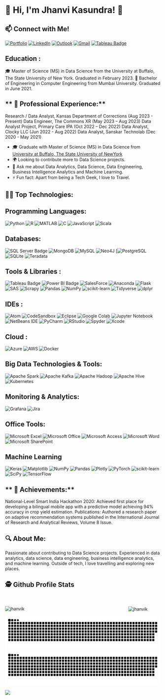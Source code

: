 

<!--
**jhanvik/jhanvik** is a ✨ _special_ ✨ repository because its `README.md` (this file) appears on your GitHub profile.

Here are some ideas to get you started:

- 🔭 I’m currently working on ...
- 🌱 I’m currently learning ...
- 👯 I’m looking to collaborate on ...
- 🤔 I’m looking for help with ...
- 💬 Ask me about ...
- 📫 How to reach me: ...
- 😄 Pronouns: ...
- ⚡ Fun fact: ...
-->




# **👋 Hi, I'm Jhanvi Kasundra! 👋** 


## **📫 Connect with Me!**
[![Portfolio](https://img.shields.io/badge/Portfolio-%23000000.svg?style=for-the-badge&logo=firefox&logoColor=#FF7139)](https://jhanvik.github.io/JhanviKasundra.github.io/)
[![LinkedIn](https://img.shields.io/badge/linkedin-%230077B5.svg?style=for-the-badge&logo=linkedin&logoColor=white)](https://www.linkedin.com/in/jhanvikasundra/) 
[![Outlook](https://img.shields.io/badge/Microsoft_Outlook-0078D4?style=for-the-badge&logo=microsoft-outlook&logoColor=white)](mailto:jhanvikasundra@outlook.com)
[![Gmail](https://img.shields.io/badge/Gmail-D14836?style=for-the-badge&logo=gmail&logoColor=white)](mailto:jhanvik99@gmail.com)
[![Tableau Badge](https://img.shields.io/badge/-Tableau-E97627?style=for-the-badge&labelColor=212121&logo=tableau)](https://public.tableau.com/app/profile/jhanvi.minzal.kasundra)

## Education : 
🎓 Master of Science (MS) in Data Science from the University at Buffalo, The State University of New York. Graduated in February 2023. 
🌟 Bachelor of Engineering in Computer Engineering from Mumbai University. Graduated in June 2021.

## ** 💼 Professional Experience:**
Research / Data Analyst, Kansas Department of Corrections (Aug 2023 - Present)
Data Engineer, The Commons XR (May 2023 – Aug 2023)
Data Analyst Project, Primary Care IPA (Oct 2022 – Dec 2022)
Data Analyst, Clocky LLC (Jun 2022 - Aug 2022)
Data Analyst, Sanskar Technolab (Dec 2020 - May 2021)


- 🎓 Graduate with Master of Science (MS) in Data Science from [University at Buffalo, The State University of NewYork](https://www.buffalo.edu)
- 🌍 Looking to contribute more to Data Science projects.
- 💬 Ask me about Data Analytics, Data Science, Data Engineering, Business Intelligence Analytics and Machine Learning.
- ⚡ Fun fact: Apart from being a Tech Geek, I love to Travel. 


## **👨‍💻 Top Technologies:**

<!-- TODO: Make technologies links take you to repositories -->

## Programming Languages:
![Python](https://img.shields.io/badge/python-3670A0?style=for-the-badge&logo=python&logoColor=ffdd54) ![R](https://img.shields.io/badge/r-%23276DC3.svg?style=for-the-badge&logo=r&logoColor=white) ![MATLAB](https://img.shields.io/badge/MATLAB-%23323330.svg?style=for-the-badge&logo=MATLAB&logoColor=%23F7DF1E) ![C](https://img.shields.io/badge/c-%2300599C.svg?style=for-the-badge&logo=c&logoColor=white) ![JavaScript](https://img.shields.io/badge/javascript-%23323330.svg?style=for-the-badge&logo=javascript&logoColor=%23F7DF1E) ![Scala](https://img.shields.io/badge/scala-%23DC322F.svg?style=for-the-badge&logo=scala&logoColor=white)

##  Databases: 
![SQL Server Badge](https://img.shields.io/badge/-SQL-CC2927?style=for-the-badge&labelColor=212121&logo=Microsoft%20SQL%20Server&logoColor=CC2927) ![MongoDB](https://img.shields.io/badge/MongoDB-%234ea94b.svg?style=for-the-badge&logo=mongodb&logoColor=white) ![MySQL](https://img.shields.io/badge/mysql-4479A1.svg?style=for-the-badge&logo=mysql&logoColor=white) ![Neo4J](https://img.shields.io/badge/Neo4j-008CC1?style=for-the-badge&logo=neo4j&logoColor=white) [![PostgreSQL](https://img.shields.io/badge/PostgreSQL-%2320232a.svg?style=for-the-badge&logo=PostgreSQL&logoColor=%2361DAFB) ![SQLite](https://img.shields.io/badge/sqlite-%2307405e.svg?style=for-the-badge&logo=sqlite&logoColor=white) ![Teradata](https://img.shields.io/badge/Teradata-F37440?style=for-the-badge&logo=teradata&logoColor=white)

##  Tools & Libraries :
![Tableau Badge](https://img.shields.io/badge/-Tableau-E97627?style=for-the-badge&labelColor=212121&logo=tableau) ![Power BI Badge](https://img.shields.io/badge/-Power%20BI-F2C811?style=for-the-badge&labelColor=212121&logo=powerbi) ![SalesForce](https://img.shields.io/badge/SalesForce-%231572B6.svg?style=for-the-badge&logo=Salesforce&logoColor=white) ![Anaconda](https://img.shields.io/badge/Anaconda-%2344A833.svg?style=for-the-badge&logo=anaconda&logoColor=white) ![Flask](https://img.shields.io/badge/flask-%23000.svg?style=for-the-badge&logo=flask&logoColor=white) ![SAS](https://img.shields.io/badge/SAS-%23404d59.svg?style=for-the-badge&logo=express&logoColor=%2361DAFB) ![Scrapy](https://img.shields.io/badge/scrapy-%2360a839.svg?style=for-the-badge&logo=scrapy&logoColor=d1d2d3) ![Pandas](https://img.shields.io/badge/pandas-%23150458.svg?style=for-the-badge&labelColor=212121&logo=pandas&logoColor=white) ![NumPy](https://img.shields.io/badge/numpy-%23013243.svg?style=for-the-badge&labelColor=212121&logo=numpy&logoColor=white) ![scikit-learn](https://img.shields.io/badge/scikit--learn-%23F7931E.svg?style=for-the-badge&labelColor=212121&logo=scikit-learn&logoColor=white) ![Tidyverse](https://img.shields.io/badge/Tidyverse-%23316192.svg?style=for-the-badge&logo=Tidyverse&logoColor=white) ![dplyr](https://img.shields.io/badge/dplyr-%230db7ed.svg?style=for-the-badge&logo=dplyr&logoColor=white)

## IDEs : 
![Atom](https://img.shields.io/badge/Atom-%2366595C.svg?style=for-the-badge&logo=atom&logoColor=white) ![CodeSandbox](https://img.shields.io/badge/Codesandbox-040404?style=for-the-badge&logo=codesandbox&logoColor=DBDBDB) ![Eclipse](https://img.shields.io/badge/Eclipse-FE7A16.svg?style=for-the-badge&logo=Eclipse&logoColor=white) ![Google Colab](https://img.shields.io/badge/Google%20Colab-%23F9A825.svg?style=for-the-badge&logo=googlecolab&logoColor=white) ![Jupyter Notebook](https://img.shields.io/badge/jupyter-%23FA0F00.svg?style=for-the-badge&logo=jupyter&logoColor=white)![NetBeans IDE](https://img.shields.io/badge/NetBeansIDE-1B6AC6.svg?style=for-the-badge&logo=apache-netbeans-ide&logoColor=white) ![PyCharm](https://img.shields.io/badge/pycharm-143?style=for-the-badge&logo=pycharm&logoColor=black&color=black&labelColor=green) ![RStudio](https://img.shields.io/badge/RStudio-4285F4?style=for-the-badge&logo=rstudio&logoColor=white) ![Spyder](https://img.shields.io/badge/Spyder-838485?style=for-the-badge&logo=spyder%20ide&logoColor=maroon) ![Xcode](https://img.shields.io/badge/Xcode-007ACC?style=for-the-badge&logo=Xcode&logoColor=white)

## Cloud :
![Azure](https://img.shields.io/badge/azure-%230072C6.svg?style=for-the-badge&logo=microsoftazure&logoColor=white) ![AWS](https://img.shields.io/badge/AWS-%23E34F26.svg?style=for-the-badge&logo=AWS&logoColor=white) ![Docker](https://img.shields.io/badge/docker-%230db7ed.svg?style=for-the-badge&logo=docker&logoColor=white)

## Big Data Technologies & Tools:
![Apache Spark](https://img.shields.io/badge/Apache%20Spark-FDEE21?style=flat-square&logo=apachespark&logoColor=black) ![Apache Kafka](https://img.shields.io/badge/Apache%20Kafka-000?style=for-the-badge&logo=apachekafka) ![Apache Hadoop](https://img.shields.io/badge/Apache%20Hadoop-66CCFF?style=for-the-badge&logo=apachehadoop&logoColor=black) ![Apache Hive](https://img.shields.io/badge/Apache%20Hive-FDEE21?style=for-the-badge&logo=apachehive&logoColor=black) ![Kubernetes](https://img.shields.io/badge/kubernetes-%23326ce5.svg?style=for-the-badge&logo=kubernetes&logoColor=white)

## Monitoring & Analytics:
![Grafana](https://img.shields.io/badge/grafana-%23F46800.svg?style=for-the-badge&logo=grafana&logoColor=white) ![Jira](https://img.shields.io/badge/jira-%230A0FFF.svg?style=for-the-badge&logo=jira&logoColor=white)

## Office Tools:
![Microsoft Excel](https://img.shields.io/badge/Microsoft_Excel-217346?style=for-the-badge&logo=microsoft-excel&logoColor=white) ![Microsoft Office](https://img.shields.io/badge/Microsoft_Office-D83B01?style=for-the-badge&logo=microsoft-office&logoColor=white) ![Microsoft Access](https://img.shields.io/badge/Microsoft_Access-A4373A?style=for-the-badge&logo=microsoft-access&logoColor=white) ![Microsoft Word](https://img.shields.io/badge/Microsoft_Word-2B579A?style=for-the-badge&logo=microsoft-word&logoColor=white) ![Microsoft SharePoint ](https://img.shields.io/badge/Microsoft_SharePoint-0078D4?style=for-the-badge&logo=microsoft-sharepoint&logoColor=white)    	

##  Machine Learning 
![Keras](https://img.shields.io/badge/Keras-%23D00000.svg?style=for-the-badge&logo=Keras&logoColor=white) ![Matplotlib](https://img.shields.io/badge/Matplotlib-%23ffffff.svg?style=for-the-badge&logo=Matplotlib&logoColor=black) ![NumPy](https://img.shields.io/badge/numpy-%23013243.svg?style=for-the-badge&logo=numpy&logoColor=white) ![Pandas](https://img.shields.io/badge/pandas-%23150458.svg?style=for-the-badge&logo=pandas&logoColor=white) ![Plotly](https://img.shields.io/badge/Plotly-%233F4F75.svg?style=for-the-badge&logo=plotly&logoColor=white) ![PyTorch](https://img.shields.io/badge/PyTorch-%23EE4C2C.svg?style=for-the-badge&logo=PyTorch&logoColor=white) ![scikit-learn](https://img.shields.io/badge/scikit--learn-%23F7931E.svg?style=for-the-badge&logo=scikit-learn&logoColor=white) ![SciPy](https://img.shields.io/badge/SciPy-%230C55A5.svg?style=for-the-badge&logo=scipy&logoColor=%white) ![TensorFlow](https://img.shields.io/badge/TensorFlow-%23FF6F00.svg?style=for-the-badge&logo=TensorFlow&logoColor=white)


## ** 🚀 Achievements:**
National-Level Smart India Hackathon 2020: Achieved first place for developing a bilingual mobile app with a predictive model achieving 94% accuracy in crop yield estimation.
Publications: Authored a research paper on adaptive recommendation systems published in the International Journal of Research and Analytical Reviews, Volume 8 Issue.

## **🔍 About Me:**
Passionate about contributing to Data Science projects.
Experienced in data analytics, data science, data engineering, business intelligence analytics, and machine learning.
Outside of tech, I love travelling and exploring new places.

## **🕵️ Github Profile Stats** 
</br>

<p><img align="left" src="https://github-readme-stats.vercel.app/api?username=jhanvik&layout=compact&theme=radical&show_icons=true&locale=en" 
	alt="jhanvik" width="400"  /></p>

<p><img align="center" src="https://github-readme-stats.vercel.app/api/top-langs?username=jhanvik&hide=Jupyter%20Notebook&layout=compact&theme=radical&show_icons=true&locale=en" 
	alt="jhanvik" width="400" /></p>
  
 <div align="center">
 
 ![github contribution grid snake animation](https://raw.githubusercontent.com/AkshatRastogi-1nC0re/AkshatRastogi-1nC0re/output/github-contribution-grid-snake-sissa.svg#gh-dark-mode-only)
![github contribution grid snake animation](https://raw.githubusercontent.com/AkshatRastogi-1nC0re/AkshatRastogi-1nC0re/output/github-contribution-grid-snake-sissa-white.svg#gh-light-mode-only)
  
</div>
<img src="https://raw.githubusercontent.com/halfrost/halfrost/master/icons/header_.png">


